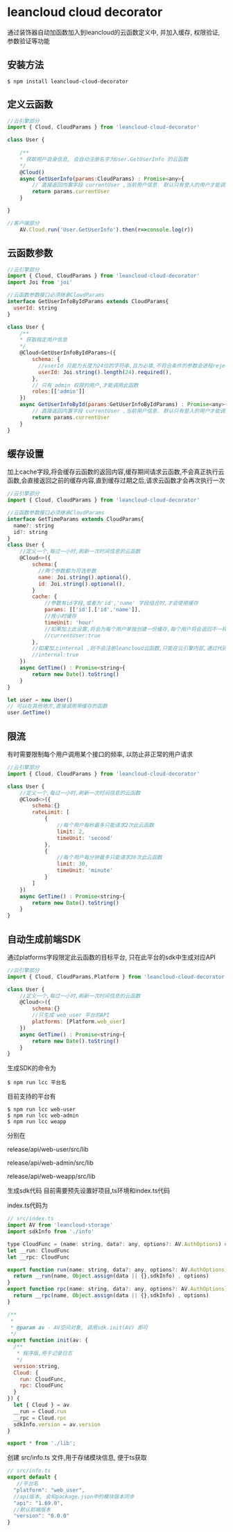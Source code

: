 # leancloud cloud decorator
通过装饰器自动加函数加入到leancloud的云函数定义中, 并加入缓存, 权限验证, 参数验证等功能

## 安装方法
```shell
$ npm install leancloud-cloud-decorator
```

## 定义云函数

```javascript
//云引擎部分
import { Cloud, CloudParams } from 'leancloud-cloud-decorator'

class User {
    
    /**
    * 获取用户自身信息, 会自动注册名字为User.GetUserInfo 的云函数
    */
    @Cloud()
    async GetUserInfo(params:CloudParams) : Promise<any>{
        // 直接返回内置字段 currentUser ,当前用户信息. 默认只有登入的用户才能调用此云函数
        return params.currentUser
    }

}
```

```javascript
//客户端部分
    AV.Cloud.run('User.GetUserInfo').then(r=>console.log(r))
```

## 云函数参数
```javascript
//云引擎部分
import { Cloud, CloudParams } from 'leancloud-cloud-decorator'
import Joi from 'joi'

//云函数参数接口必须继承CloudParams
interface GetUserInfoByIdParams extends CloudParams{
  userId: string
}

class User {
    /**
    * 获取指定用户信息
    */
    @Cloud<GetUserInfoByIdParams>({
        schema: {
          //userId 只能为长度为24位的字符串,且为必填,不符合条件的参数会进程reject处理
          userId: Joi.string().length(24).required(),
        },
        // 只有 admin 权限的用户,才能调用此函数
        roles:[['admin']]
    })
    async GetUserInfoById(params:GetUserInfoByIdParams) : Promise<any>{
        // 直接返回内置字段 currentUser ,当前用户信息. 默认只有登入的用户才能调用此云函数
        return params.currentUser
    }
}
```

## 缓存设置
加上cache字段,将会缓存云函数的返回内容,缓存期间请求云函数,不会真正执行云函数,会直接返回之前的缓存内容,直到缓存过期之后,请求云函数才会再次执行一次

```javascript
//云引擎部分
import { Cloud, CloudParams } from 'leancloud-cloud-decorator'

//云函数参数接口必须继承CloudParams
interface GetTimeParams extends CloudParams{
  name?: string
  id?: string
}
class User {
    //定义一个,每过一小时,刷新一次时间信息的云函数
    @Cloud<>({
        schema:{
          //两个参数都为可选参数
          name: Joi.string().optional(),
          id: Joi.string().optional(),
        }
        cache: {
            //参数有id字段,或者为'id','name' 字段组合时,才会使用缓存
            params: [['id'],['id','name']],
            //按小时缓存
            timeUnit: 'hour'
            //如果加上此设置,将会为每个用户单独创建一份缓存,每个用户将会返回不一样的时间信息
            //currentUser:true
        },
        //如果加上internal ,则不会注册leancloud云函数,只能在云引擎内部,通过代码引用方式调用此带缓存的函数
        //internal:true
    })
    async GetTime() : Promise<string>{
        return new Date().toString()
    }
}

let user = new User()
// 可以在其他地方,直接调用带缓存的函数
user.GetTime()
```

## 限流
有时需要限制每个用户调用某个接口的频率, 以防止非正常的用户请求
```javascript
//云引擎部分
import { Cloud, CloudParams } from 'leancloud-cloud-decorator'

class User {
    //定义一个,每过一小时,刷新一次时间信息的云函数
    @Cloud<>({
        schema:{}
        rateLimit: [
            {
                //每个用户每秒最多只能请求2次此云函数
                limit: 2,
                timeUnit: 'second'
            },
            {
                //每个用户每分钟最多只能请求30次此云函数
                limit: 30,
                timeUnit: 'minute'
            }
        ]
    })
    async GetTime() : Promise<string>{
        return new Date().toString()
    }
}

```

## 自动生成前端SDK
通过platforms字段限定此云函数的目标平台, 只在此平台的sdk中生成对应API
```javascript
//云引擎部分
import { Cloud, CloudParams,Platform } from 'leancloud-cloud-decorator'

class User {
    //定义一个,每过一小时,刷新一次时间信息的云函数
    @Cloud<>({
        schema:{}
        //只生成 web_user 平台的API
        platforms: [Platform.web_user]
    })
    async GetTime() : Promise<string>{
        return new Date().toString()
    }
}

```
生成SDK的命令为
```shell
$ npm run lcc 平台名
```

目前支持的平台有
```shell
$ npm run lcc web-user
$ npm run lcc web-admin
$ npm run lcc weapp
```
分别在 

release/api/web-user/src/lib

release/api/web-admin/src/lib

release/api/web-weapp/src/lib

生成sdk代码
目前需要预先设置好项目,ts环境和index.ts代码

index.ts代码为
```javascript
// src/index.ts
import AV from 'leancloud-storage'
import sdkInfo from './info'

type CloudFunc = (name: string, data?: any, options?: AV.AuthOptions) => Promise<any>;
let __run: CloudFunc
let __rpc: CloudFunc

export function run(name: string, data?: any, options?: AV.AuthOptions): Promise<any> {
  return __run(name, Object.assign(data || {},sdkInfo) , options)
}
export function rpc(name: string, data?: any, options?: AV.AuthOptions): Promise<any> {
  return __rpc(name, Object.assign(data || {},sdkInfo) , options)
}

/**
 * 
 * @param av - AV空间对象, 调用sdk.init(AV) 即可
 */
export function init(av: {
  /**
   * 程序版,用于记录日志
   */
  version:string,
  Cloud: {
    run: CloudFunc,
    rpc: CloudFunc
  }
}) {
  let { Cloud } = av
  __run = Cloud.run
  __rpc = Cloud.rpc
  sdkInfo.version = av.version
}

export * from './lib';  
```

创建 src/info.ts 文件,用于存储模块信息, 便于ts获取
```javascript
// src/info.ts
export default {
   //平台名
  "platform": "web_user",
  //api版本, 会和package.json中的模块版本同步
  "api": "1.69.0",
  //默认前端版本
  "version": "0.0.0"
}
```